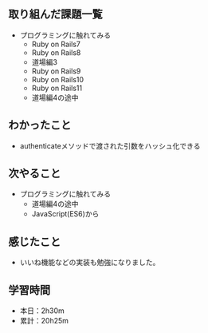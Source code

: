 ## 取り組んだ課題一覧
- プログラミングに触れてみる
  - Ruby on Rails7
  - Ruby on Rails8
  - 道場編3
  - Ruby on Rails9
  - Ruby on Rails10
  - Ruby on Rails11
  - 道場編4の途中
## わかったこと
- authenticateメソッドで渡された引数をハッシュ化できる
## 次やること
- プログラミングに触れてみる
  - 道場編4の途中
  - JavaScript(ES6)から
## 感じたこと
- いいね機能などの実装も勉強になりました。
## 学習時間
- 本日：2h30m
- 累計：20h25m
